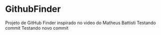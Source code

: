 # GithubFinder

Projeto de GitHub Finder inspirado no video do Matheus Battisti
Testando commit
Testando novo commit